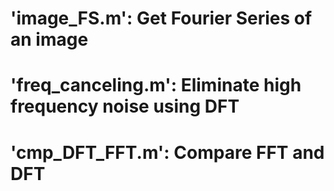 # 'image_FS.m': Get Fourier Series of an image

# 'freq_canceling.m': Eliminate high frequency noise using DFT

# 'cmp_DFT_FFT.m': Compare FFT and DFT
